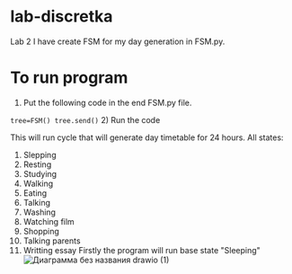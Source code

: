 # lab-discretka
Lab 2
I have create FSM for my day generation in FSM.py.

# To run program
1) Put the following code in the end FSM.py file.

`tree=FSM()
tree.send()`
2) Run the code
 
This will run cycle that will generate day timetable for 24 hours.
All states:
1) Slepping
2) Resting
3) Studying
4) Walking
5) Eating
6) Talking
7) Washing
8) Watching film
9) Shopping
10) Talking parents
11) Writting essay
Firstly the program will run base state "Sleeping"
![Диаграмма без названия drawio (1)](https://github.com/mikl123/lab-discretka/assets/69431189/3ff67c81-3e5c-42da-9470-7a00d5694229)
